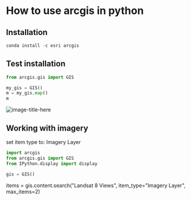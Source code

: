 
# How to use arcgis in python

## Installation
```python
conda install -c esri arcgis
```

## Test installation


```python
from arcgis.gis import GIS

my_gis = GIS()
m = my_gis.map()
m
```
![image-title-here](https://github.com/aimanyongki/remotesensing/blob/master/_posts/test_arcgis.jpg?raw=true)

## Working with imagery
set item type to: Imagery Layer
```python
import arcgis
from arcgis.gis import GIS
from IPython.display import display

gis = GIS()

```
items = gis.content.search("Landsat 8 Views", item_type="Imagery Layer", max_items=2)
```
